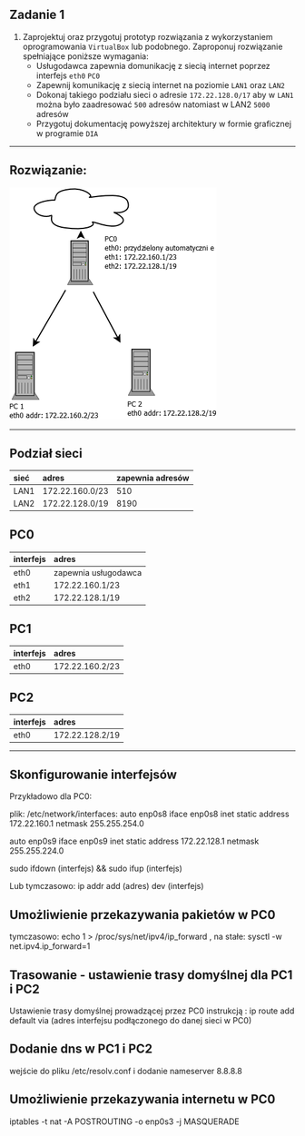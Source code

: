 Zadanie 1
---------


1. Zaprojektuj oraz przygotuj prototyp rozwiązania z wykorzystaniem oprogramowania ``VirtualBox`` lub podobnego. 
Zaproponuj rozwiązanie spełniające poniższe wymagania:
   * Usługodawca zapewnia domunikację z siecią internet poprzez interfejs ``eth0`` ``PC0``
   * Zapewnij komunikację z siecią internet na poziomie ``LAN1`` oraz ``LAN2``
   * Dokonaj takiego podziału sieci o adresie ``172.22.128.0/17`` aby w ``LAN1`` można było zaadresować ``500`` adresów natomiast w LAN2 ``5000`` adresów    
   * Przygotuj dokumentację powyższej architektury w formie graficznej w programie ``DIA``
---------
Rozwiązanie:
---------

![diagram](Diagram1.png)

---------
Podział sieci 
-------------
| sieć | adres |zapewnia adresów|
:------|:------|:------|
| LAN1 | 172.22.160.0/23 |510|
| LAN2 | 172.22.128.0/19 |8190|

PC0
---
|  interfejs   | adres  |
|:-------------| :------| 
| eth0 | zapewnia usługodawca |
| eth1 | 172.22.160.1/23  |
| eth2 | 172.22.128.1/19  |

PC1
---
|  interfejs   | adres  |
|:-------------| :------| 
| eth0 | 172.22.160.2/23 |

PC2
---
|  interfejs   | adres  |
|:-------------| :------| 
| eth0 | 172.22.128.2/19 |

---
Skonfigurowanie interfejsów
---
Przykładowo dla PC0: 

plik: /etc/network/interfaces:
auto enp0s8 
iface enp0s8 inet static 
address 172.22.160.1 
netmask 255.255.254.0 

auto enp0s9 
iface enp0s9 inet static 
address 172.22.128.1 
netmask 255.255.224.0 

sudo ifdown (interfejs) && sudo ifup (interfejs)

Lub tymczasowo:
ip addr add (adres) dev (interfejs)

Umożliwienie przekazywania pakietów w PC0
---
tymczasowo:  echo 1 > /proc/sys/net/ipv4/ip_forward ,  na stałe: sysctl -w net.ipv4.ip_forward=1

Trasowanie - ustawienie trasy domyślnej dla PC1 i PC2 
---

Ustawienie trasy domyślnej prowadzącej przez PC0 instrukcją : ip route add default via (adres interfejsu podłączonego do danej sieci w PC0) 


Dodanie dns w PC1 i PC2 
---
wejście do pliku /etc/resolv.conf
i dodanie nameserver 8.8.8.8

Umożliwienie przekazywania internetu w PC0
---
iptables -t nat -A POSTROUTING -o enp0s3 -j MASQUERADE


